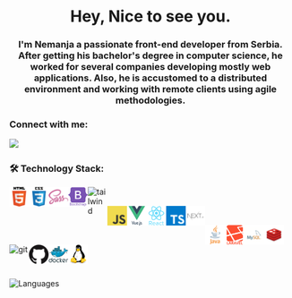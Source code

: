 <h1 align="center">Hey, Nice to see you.</h1>
<h3 align="center">
 I'm Nemanja a passionate front-end developer from Serbia. After getting his bachelor's degree in computer science, he worked for several companies developing mostly web applications. Also, he is accustomed to a distributed environment and working with remote clients using agile methodologies.
</h3>

<h3 align="left">Connect with me:</h3>

 [<img src="https://img.shields.io/badge/linkedin-%230077B5.svg?&style=for-the-badge&logo=linkedin&logoColor=white" />](https://www.linkedin.com/in/nemanjamitic1985)


<h3 align="left"> 🛠 Technology Stack:</h3>
<img align="left" alt="HTML5" width="35px" src="https://raw.githubusercontent.com/github/explore/80688e429a7d4ef2fca1e82350fe8e3517d3494d/topics/html/html.png" />
<img align="left" alt="CSS3" width="35px" src="https://raw.githubusercontent.com/github/explore/80688e429a7d4ef2fca1e82350fe8e3517d3494d/topics/css/css.png" />
<img align="left" alt="Sass" width="35px" src="https://raw.githubusercontent.com/github/explore/80688e429a7d4ef2fca1e82350fe8e3517d3494d/topics/sass/sass.png" /> 
<img align="left"  width="35px" src="https://raw.githubusercontent.com/devicons/devicon/master/icons/bootstrap/bootstrap-plain-wordmark.svg" alt="bootstrap" />
<img align="left" width="35px" src="https://www.vectorlogo.zone/logos/tailwindcss/tailwindcss-icon.svg" alt="tailwind" />

<br><br>
<img align="left" alt="JavaScript" width="35px" src="https://raw.githubusercontent.com/github/explore/80688e429a7d4ef2fca1e82350fe8e3517d3494d/topics/javascript/javascript.png" />
<img align="left" width="35px" src="https://raw.githubusercontent.com/devicons/devicon/master/icons/vuejs/vuejs-original-wordmark.svg" />
<img align="left" width="35px" src="https://raw.githubusercontent.com/devicons/devicon/master/icons/react/react-original-wordmark.svg" />
<img align="left" alt="Typescript" width="35px" src="https://raw.githubusercontent.com/github/explore/80688e429a7d4ef2fca1e82350fe8e3517d3494d/topics/typescript/typescript.png" />
<img align="left" alt="NextJS" width="35px" src="https://raw.githubusercontent.com/github/explore/28b02bbc9ad9f7a503c43775aebeb515dc2da5fc/topics/nextjs/nextjs.png" />
<br><br>
<img align="left" alt="Java" width="35px" src="https://raw.githubusercontent.com/github/explore/80688e429a7d4ef2fca1e82350fe8e3517d3494d/topics/java/java.png" />
<img align="left" width="35px" src="https://raw.githubusercontent.com/devicons/devicon/master/icons/laravel/laravel-plain-wordmark.svg" alt="laravel" />
<img align="left" alt="Mysql" width="35px" src="https://raw.githubusercontent.com/github/explore/80688e429a7d4ef2fca1e82350fe8e3517d3494d/topics/mysql/mysql.png" />
<img align="left" alt="Redis"  width="35px" src="https://raw.githubusercontent.com/github/explore/80688e429a7d4ef2fca1e82350fe8e3517d3494d/topics/redis/redis.png" style="max-width: 100%;">
<br><br>
<img align="left" width="35px" src="https://www.vectorlogo.zone/logos/git-scm/git-scm-icon.svg" alt="git" />
<img align="left" alt="GitHub" width="35px" src="https://raw.githubusercontent.com/github/explore/78df643247d429f6cc873026c0622819ad797942/topics/github/github.png" style="max-width: 100%;">
<img align="left" width="35px" src="https://raw.githubusercontent.com/devicons/devicon/master/icons/docker/docker-original-wordmark.svg" alt="docker" />
<img align="left" width="35px" src="https://raw.githubusercontent.com/devicons/devicon/master/icons/linux/linux-original.svg" alt="linux" />

<br><br>

![Languages](https://github-readme-stats.vercel.app/api/top-langs/?username=nemanja85&hide=php,html&theme=tokyonight)


